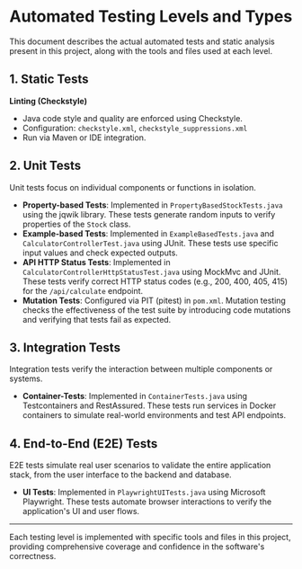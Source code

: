 # Automated Testing Levels and Types

This document describes the actual automated tests and static analysis present in this project, along with the tools and files used at each level.

## 1. Static Tests

**Linting (Checkstyle)**
- Java code style and quality are enforced using Checkstyle.
- Configuration: `checkstyle.xml`, `checkstyle_suppressions.xml`
- Run via Maven or IDE integration.

## 2. Unit Tests

Unit tests focus on individual components or functions in isolation.

- **Property-based Tests**: Implemented in `PropertyBasedStockTests.java` using the jqwik library. These tests generate random inputs to verify properties of the `Stock` class.
- **Example-based Tests**: Implemented in `ExampleBasedTests.java` and `CalculatorControllerTest.java` using JUnit. These tests use specific input values and check expected outputs.
- **API HTTP Status Tests**: Implemented in `CalculatorControllerHttpStatusTest.java` using MockMvc and JUnit. These tests verify correct HTTP status codes (e.g., 200, 400, 405, 415) for the `/api/calculate` endpoint.
- **Mutation Tests**: Configured via PIT (pitest) in `pom.xml`. Mutation testing checks the effectiveness of the test suite by introducing code mutations and verifying that tests fail as expected.

## 3. Integration Tests

Integration tests verify the interaction between multiple components or systems.

- **Container-Tests**: Implemented in `ContainerTests.java` using Testcontainers and RestAssured. These tests run services in Docker containers to simulate real-world environments and test API endpoints.

## 4. End-to-End (E2E) Tests

E2E tests simulate real user scenarios to validate the entire application stack, from the user interface to the backend and database.

- **UI Tests**: Implemented in `PlaywrightUITests.java` using Microsoft Playwright. These tests automate browser interactions to verify the application's UI and user flows.

---

Each testing level is implemented with specific tools and files in this project, providing comprehensive coverage and confidence in the software's correctness.
